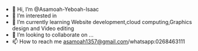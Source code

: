 - 👋 Hi, I’m @Asamoah-Yeboah-Isaac
- 👀 I’m interested in 
- 🌱 I’m currently learning Website development,cloud computing,Graphics design and Video editing 
- 💞️ I’m looking to collaborate on ...
- 📫 How to reach me asamoah1357@gmail.com/whatsapp:0268463111

<!---
Asamoah-Yeboah-Isaac/Asamoah-Yeboah-Isaac is a ✨ special ✨ repository because its `README.md` (this file) appears on your GitHub profile.
You can click the Preview link to take a look at your changes.
--->
